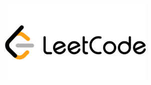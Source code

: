 <div align="center">
<img src="https://github.com/Ansh-create/Lets-do-the-LeetCode/blob/main/logo.png" width="450" height="auto"/>
